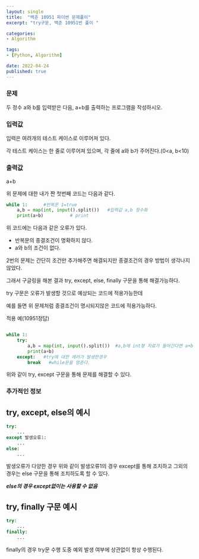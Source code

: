 ```yaml
---
layout: single
title:  "백준 10951 파이썬 문제풀이"
excerpt: "try구문, 백준 10951번 풀이 "

categories:
- Algorithm

tags:
- [Python, Algorithm]

date: 2022-04-24
published: true
---
```


### 문제

두 정수 a와 b를 입력받은 다음, a+b를 출력하는 프로그램을 작성하시오.

### 입력값

입력은 여려개의 테스트 케이스로 이루어져 있다.

각 테스트 케이스는 한 줄로 이루어져 있으며, 각 줄에 a와 b가 주어진다.(0<a, b<10)

### 출력값

a+b

위 문제에 대한 내가 짠 첫번째 코드는 다음과 같다.
```python
while 1:      #반복문 1=true
    a,b = map(int, input().split())   #입력값 a,b 정수화
    print(a+b)          # print
```

위 코드에는 다음과 같은 오류가 있다.

- 반복문의 종결조건이 명확하지 않다.
- a와 b의 조건이 없다.

2번의 문제는 간단히 조건만 추가해주면 해결되지만 종결조건의 경우 방법이 생각나지 않았다.

그래서 구글링을 해본 결과  try, except, else, finally 구문을 통해 해결가능하다.

try 구문은 오류가 발생할 것으로 예상되는 코드에 적용가능한데

예를 들면 위 문제처럼 종결조건이 명시되지않은 코드에 적용가능하다.

적용 예(10951정답)
```python

while 1:
    try:
        a,b = map(int, input().split())  #a,b에 int형 자료가 들어간다면 a+b를 출력
        print(a+b)
    except:   #try에 대한 에러가 발생한경우
        break   #while문을 멈춘다.
```
위와 같이 try, except 구문을 통해 문제를 해결할 수 있다.

### 추가적인 정보

## try, except, else의 예시

```python
try:
    ...
except 발생오류1:
    ...
else:
    ... 
```
발생오류가 다양한 경우 위와 같이 발생오류1의 경우 except를 통해 조치하고 그외의 경우는 else 구문을 통해 조치하도록 할 수 있다.

***else의 경우 except없이는 사용할 수 없음***

## try, finally 구문 예시

```python
try:  
    ...
finally:
    ...

```
finally의 경우 try문 수행 도중 예외 발생 여부에 상관없이 항상 수행된다.

